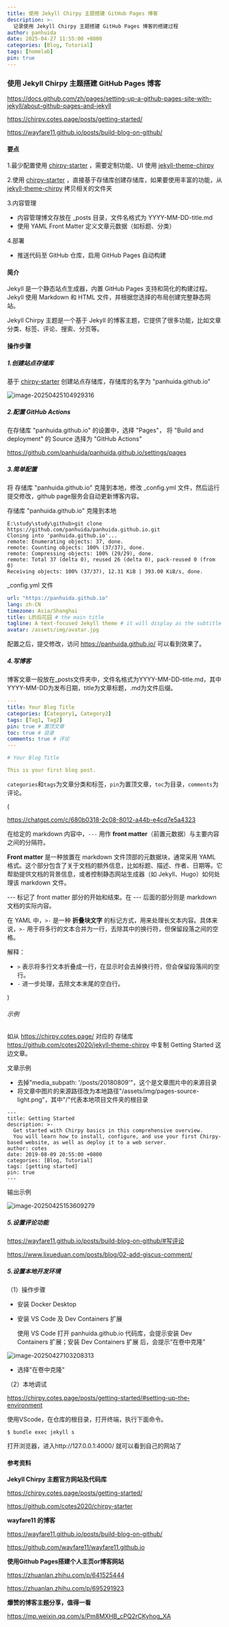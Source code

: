 ```yaml
---
title: 使用 Jekyll Chirpy 主题搭建 GitHub Pages 博客
description: >-
  记录使用 Jekyll Chirpy 主题搭建 GitHub Pages 博客的搭建过程
author: panhuida
date: 2025-04-27 11:55:00 +0800
categories: [Blog, Tutorial]
tags: [homelab]
pin: true
---
```


### 使用 Jekyll Chirpy 主题搭建 GitHub Pages 博客

https://docs.github.com/zh/pages/setting-up-a-github-pages-site-with-jekyll/about-github-pages-and-jekyll

https://chirpy.cotes.page/posts/getting-started/

https://wayfare11.github.io/posts/build-blog-on-github/



#### 要点

1.最少配置使用 [chirpy-starter](https://github.com/cotes2020/chirpy-starter) ，需要定制功能、UI 使用 [jekyll-theme-chirpy](https://github.com/cotes2020/jekyll-theme-chirpy)

2.使用  [chirpy-starter](https://github.com/cotes2020/chirpy-starter) ，直接基于存储库创建存储库，如果要使用丰富的功能，从  [jekyll-theme-chirpy](https://github.com/cotes2020/jekyll-theme-chirpy) 拷贝相关的文件夹

3.内容管理

- 内容管理博文存放在 _posts 目录，文件名格式为 YYYY-MM-DD-title.md
- 使用 YAML Front Matter 定义文章元数据（如标题、分类）

4.部署

- 推送代码至 GitHub 仓库，启用 GitHub Pages 自动构建



#### 简介

Jekyll 是一个静态站点生成器，内置 GitHub Pages 支持和简化的构建过程。 Jekyll 使用 Markdown 和 HTML 文件，并根据您选择的布局创建完整静态网站。

Jekyll Chirpy 主题是一个基于 Jekyll 的博客主题，它提供了很多功能，比如文章分类、标签、评论、搜索、分页等。



#### 操作步骤

##### 1.创建站点存储库

基于 [chirpy-starter](https://github.com/cotes2020/chirpy-starter) 创建站点存储库，存储库的名字为 "panhuida.github.io"



![image-20250425104929316](写作.assets/image-20250425104929316.png)



##### 2.配置 GitHub Actions

在存储库  "panhuida.github.io" 的设置中，选择 "Pages"， 将 "Build and deployment" 的 Source 选择为 "GitHub Actions"

https://github.com/panhuida/panhuida.github.io/settings/pages



##### 3.简单配置

将 存储库  "panhuida.github.io"  克隆到本地，修改 _config.yml 文件，然后运行提交修改，github page服务会自动更新博客内容。

存储库  "panhuida.github.io"  克隆到本地

```shell
E:\study\study\github>git clone https://github.com/panhuida/panhuida.github.io.git
Cloning into 'panhuida.github.io'...
remote: Enumerating objects: 37, done.
remote: Counting objects: 100% (37/37), done.
remote: Compressing objects: 100% (29/29), done.
remote: Total 37 (delta 0), reused 26 (delta 0), pack-reused 0 (from 0)
Receiving objects: 100% (37/37), 12.31 KiB | 393.00 KiB/s, done.
```

_config.yml 文件

```yaml
url: "https://panhuida.github.io"
lang: zh-CN
timezone: Asia/Shanghai
title: L的后花园 # the main title
tagline: A text-focused Jekyll theme # it will display as the subtitle
avatar: /assets/img/avatar.jpg
```

配置之后，提交修改，访问 https://panhuida.github.io/ 可以看到效果了。



##### 4.写博客

博客文章一般放在_posts文件夹中，文件名格式为YYYY-MM-DD-title.md，其中YYYY-MM-DD为发布日期，title为文章标题，.md为文件后缀。

```yaml
---
title: Your Blog Title
categories: [Category1, Category2]
tags: [Tag1, Tag2]
pin: true # 置顶文章
toc: true # 目录
comments: true # 评论
---

# Your Blog Title

This is your first blog post.
```

`categories`和`tags`为文章分类和标签，`pin`为置顶文章，`toc`为目录，`comments`为评论。

(

https://chatgpt.com/c/680b0318-2c08-8012-a44b-e4cd7e5a4323

在给定的 markdown 内容中，`---` 用作 **front matter**（前置元数据）与主要内容之间的分隔符。

**Front matter** 是一种放置在 markdown 文件顶部的元数据块，通常采用 YAML 格式。这个部分包含了关于文档的额外信息，比如标题、描述、作者、日期等。它帮助提供文档的背景信息，或者控制静态网站生成器（如 Jekyll、Hugo）如何处理该 markdown 文件。

--- 标记了 front matter 部分的开始和结束。在 --- 后面的部分则是 markdown 文档的实际内容。

在 YAML 中，`>-` 是一种 **折叠块文字** 的标记方式，用来处理长文本内容。具体来说，`>-` 用于将多行的文本合并为一行，去除其中的换行符，但保留段落之间的空格。

解释：

- `>` 表示将多行文本折叠成一行，在显示时会去掉换行符，但会保留段落间的空行。
- `-` 进一步处理，去除文本末尾的空白行。

)



###### 示例

如从 https://chirpy.cotes.page/ 对应的 存储库 https://github.com/cotes2020/jekyll-theme-chirpy 中复制 Getting Started 这边文章。

文章示例

- 去掉"media_subpath: '/posts/20180809'"，这个是文章图片中的来源目录
- 将文章中图片的来源路径改为本地路径"/assets/img/pages-source-light.png"，其中"/"代表本地项目文件夹的根目录

```shell
---
title: Getting Started
description: >-
  Get started with Chirpy basics in this comprehensive overview.
  You will learn how to install, configure, and use your first Chirpy-based website, as well as deploy it to a web server.
author: cotes
date: 2019-08-09 20:55:00 +0800
categories: [Blog, Tutorial]
tags: [getting started]
pin: true
---
```

输出示例

![image-20250425153609279](写作.assets/image-20250425153609279.png)



##### 5.设置评论功能

https://wayfare11.github.io/posts/build-blog-on-github/#写评论

https://www.lixueduan.com/posts/blog/02-add-giscus-comment/





##### 5.设置本地开发环境

（1）操作步骤

- 安装 Docker Desktop

- 安装 VS Code 及 Dev Containers 扩展 

  使用 VS Code 打开 panhuida.github.io 代码库，会提示安装 Dev Containers 扩展；安装 Dev Containers 扩展 后，会提示“在卷中克隆”  

![image-20250427103208313](写作.assets/image-20250427103208313.png)

- 选择"在卷中克隆"




（2）本地调试

https://chirpy.cotes.page/posts/getting-started/#setting-up-the-environment

使用VScode，在仓库的根目录，打开终端，执行下面命令。

```shell
$ bundle exec jekyll s
```

打开浏览器，进入http://127.0.0.1:4000/ 就可以看到自己的网站了





#### 参考资料

**Jekyll Chirpy 主题官方网站及代码库**

https://chirpy.cotes.page/posts/getting-started/

https://github.com/cotes2020/chirpy-starter

**wayfare11 的博客**

https://wayfare11.github.io/posts/build-blog-on-github/

https://github.com/wayfare11/wayfare11.github.io

**使用Github Pages搭建个人主页or博客网站**

https://zhuanlan.zhihu.com/p/641525444

https://zhuanlan.zhihu.com/p/695291923

**爆赞的博客主题分享，值得一看**

https://mp.weixin.qq.com/s/Pm8MXHB_cPQ2rCKyhog_XA
